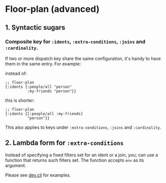 # Floor-plan \(advanced\)

## 1. Syntactic sugars

### Composite key for `:idents`, `:extra-conditions`, `:joins` and `:cardinality`.

If two or more dispatch key share the same configuration, it's handy to have them in the same entry. For example:

instead of:

```text
;; floor-plan
{:idents {:people/all "person"
          :my-friends "person"}}
```

this is shorter:

```text
;; floor-plan
{:idents {[:people/all :my-friends]
          "person"}}
```

This also applies to keys under `:extra-conditions`, `:joins` and `:cardinality`.

## 2. Lambda form for `:extra-conditions`

Instead of specifying a fixed filters set for an ident or a join, you; can use a function that returns such filters set. The function accepts `env` as its argument.

Please see [dev.clj](https://github.com/walkable-server/walkable/tree/ab05c4706867ea7cce2daa6b903ee23834e1cf7f/dev/src/dev.clj) for examples.

